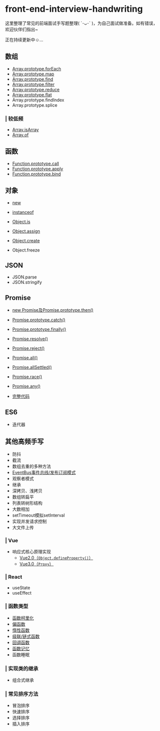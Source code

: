 # front-end-interview-handwriting
这里整理了常见的前端面试手写题整理( ´･ᴗ･` )，为自己面试做准备。如有错误，欢迎伙伴们指出~

正在持续更新中☺️...

## 数组
- [Array.prototype.forEach](https://github.com/luoxy0518/front-end-interview-handwriting/blob/main/array/forEach.md)
- [Array.prototype.map](https://github.com/luoxy0518/front-end-interview-handwriting/blob/main/array/map.md)
- [Array.prototype.find](https://github.com/luoxy0518/front-end-interview-handwriting/blob/main/array/find.md)
- [Array.prototype.filter](https://github.com/luoxy0518/front-end-interview-handwriting/blob/main/array/filter.md)
- [Array.prototype.reduce](https://github.com/luoxy0518/front-end-interview-handwriting/blob/main/array/reduce.md)
- [Array.prototype.flat](https://github.com/luoxy0518/front-end-interview-handwriting/blob/main/array/flat.md) 
- Array.prototype.findIndex   
- Array.prototype.splice 

### | 较低频
- [Array.isArray](https://github.com/luoxy0518/front-end-interview-handwriting/blob/main/array/Array.isArray.md)
- [Array.of](https://github.com/luoxy0518/front-end-interview-handwriting/blob/main/array/Array.of.md)

## 函数
- [Function.prototype.call](https://github.com/luoxy0518/front-end-interview-handwriting/blob/main/function/call.md)
- [Function.prototype.apply](https://github.com/luoxy0518/front-end-interview-handwriting/blob/main/function/apply.md)
- [Function.prototype.bind](https://github.com/luoxy0518/front-end-interview-handwriting/blob/main/function/bind.md)

## 对象
- [new](https://github.com/luoxy0518/front-end-interview-handwriting/blob/main/object/new.md)
- [instanceof](https://github.com/luoxy0518/front-end-interview-handwriting/blob/main/object/instanceof.md)

- [Object.is](https://github.com/luoxy0518/front-end-interview-handwriting/blob/main/object/Object.is.md)
- [Object.assign](https://github.com/luoxy0518/front-end-interview-handwriting/blob/main/object/Object.assign.md)
- [Object.create](https://github.com/luoxy0518/front-end-interview-handwriting/blob/main/object/Object.create.md)
- Object.freeze


## JSON
- JSON.parse
- JSON.stringify

## Promise
- [new Promise及Promise.prototype.then()](https://github.com/luoxy0518/front-end-interview-handwriting/blob/main/promise/README.md#实现Promise)
- [Promise.prototype.catch()](https://github.com/luoxy0518/front-end-interview-handwriting/blob/main/promise/README.md#实现promiseprototypecatch)
- [Promise.prototype.finally()](https://github.com/luoxy0518/front-end-interview-handwriting/blob/main/promise/README.md#实现promiseprototypefinally)
- [Promise.resolve()](https://github.com/luoxy0518/front-end-interview-handwriting/blob/main/promise/README.md#实现promiseresolve)
- [Promise.reject()](https://github.com/luoxy0518/front-end-interview-handwriting/blob/main/promise/README.md#实现promisereject)
- [Promise.all()](https://github.com/luoxy0518/front-end-interview-handwriting/blob/main/promise/README.md#实现promiseall)
- [Promise.allSettled()](https://github.com/luoxy0518/front-end-interview-handwriting/blob/main/promise/README.md#实现promiseallSettled)
- [Promise.race()](https://github.com/luoxy0518/front-end-interview-handwriting/blob/main/promise/README.md#实现promiserace)
- [Promise.any()](https://github.com/luoxy0518/front-end-interview-handwriting/blob/main/promise/README.md#实现promiseany)

- [完整代码](https://github.com/luoxy0518/front-end-interview-handwriting/blob/main/promise/index.js)
## ES6
- 迭代器


## 其他高频手写
- 防抖
- 截流
- 数组去重的多种方法
- [EventBus事件总线/发布订阅模式](https://github.com/luoxy0518/front-end-interview-handwriting/blob/main/high-frequency/eventEmitter.md)
- 观察者模式
- 继承
- 深拷贝、浅拷贝
- 数组转扁平
- 列表转树形结构
- 大数相加
- setTimeout模拟setInterval
- 实现并发请求控制
- 大文件上传
### | Vue  
- 响应式核心原理实现
    - [Vue2.0（`Object.defineProperty()`）](https://github.com/luoxy0518/front-end-interview-handwriting/blob/main/vue/Vue2.0-defineProperty.md)
    - [Vue3.0（`Proxy`）](https://github.com/luoxy0518/front-end-interview-handwriting/blob/main/vue/Vue3.0-reactive.md)
### | React
- useState
- useEffect
### | 函数类型
- [函数柯里化](https://github.com/luoxy0518/front-end-interview-handwriting/blob/main/functional-programming/curry.md)
- [偏函数](https://github.com/luoxy0518/front-end-interview-handwriting/blob/main/functional-programming/partial-function.md)
- [惰性函数](https://github.com/luoxy0518/front-end-interview-handwriting/blob/main/functional-programming/lazy-function.md)
- [级联/链式函数](https://github.com/luoxy0518/front-end-interview-handwriting/blob/main/functional-programming/chain-function.md)
- [回调函数](https://github.com/luoxy0518/front-end-interview-handwriting/blob/main/functional-programming/callback-function.md)
- [函数记忆](https://github.com/luoxy0518/front-end-interview-handwriting/blob/main/functional-programming/memory-function.md)
- 函数睡眠
### | 实现类的继承
- 组合式继承

### | 常见排序方法
- 冒泡排序
- 快速排序
- 选择排序
- 插入排序
